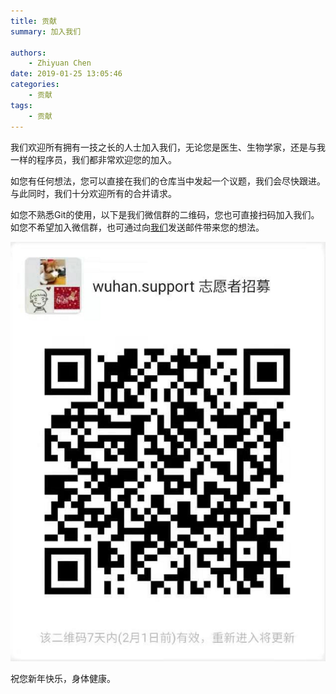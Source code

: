```yaml
---
title: 贡献
summary: 加入我们

authors:
    - Zhiyuan Chen
date: 2019-01-25 13:05:46
categories: 
    - 贡献
tags:
    - 贡献
---
```


我们欢迎所有拥有一技之长的人士加入我们，无论您是医生、生物学家，还是与我一样的程序员，我们都非常欢迎您的加入。

如您有任何想法，您可以直接在我们的仓库当中发起一个议题，我们会尽快跟进。与此同时，我们十分欢迎所有的合并请求。

如您不熟悉Git的使用，以下是我们微信群的二维码，您也可直接扫码加入我们。如您不希望加入微信群，也可通过向[我们](mailto:wuhan.supp@gmail.com)发送邮件带来您的想法。

![Screenshot](../images/wc_group_qr_code.png)


祝您新年快乐，身体健康。
